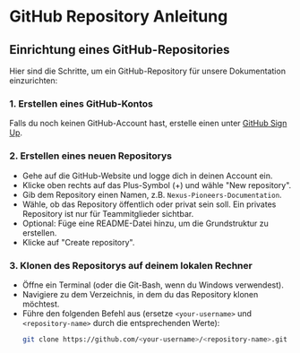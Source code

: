 # GitHub Repository Anleitung

## Einrichtung eines GitHub-Repositories

Hier sind die Schritte, um ein GitHub-Repository für unsere Dokumentation einzurichten:

### 1. Erstellen eines GitHub-Kontos
Falls du noch keinen GitHub-Account hast, erstelle einen unter [GitHub Sign Up](https://github.com/join).

### 2. Erstellen eines neuen Repositorys
- Gehe auf die GitHub-Website und logge dich in deinen Account ein.
- Klicke oben rechts auf das Plus-Symbol (+) und wähle "New repository".
- Gib dem Repository einen Namen, z.B. `Nexus-Pioneers-Documentation`.
- Wähle, ob das Repository öffentlich oder privat sein soll. Ein privates Repository ist nur für Teammitglieder sichtbar.
- Optional: Füge eine README-Datei hinzu, um die Grundstruktur zu erstellen.
- Klicke auf "Create repository".

### 3. Klonen des Repositorys auf deinem lokalen Rechner
- Öffne ein Terminal (oder die Git-Bash, wenn du Windows verwendest).
- Navigiere zu dem Verzeichnis, in dem du das Repository klonen möchtest.
- Führe den folgenden Befehl aus (ersetze `<your-username>` und `<repository-name>` durch die entsprechenden Werte):
  ```sh
  git clone https://github.com/<your-username>/<repository-name>.git

